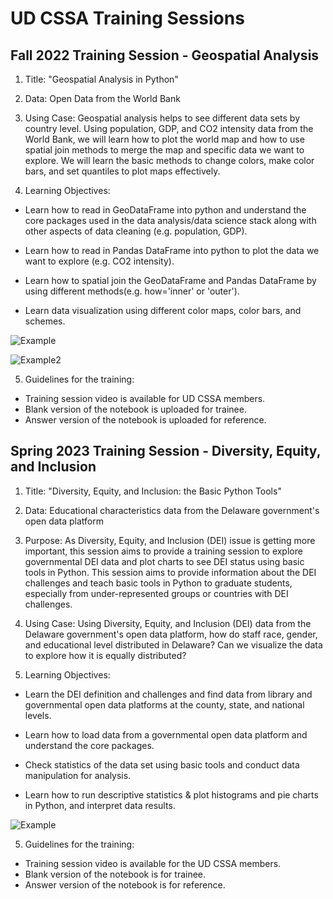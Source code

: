 # UD CSSA Training Sessions

## Fall 2022 Training Session - Geospatial Analysis

1. Title: "Geospatial Analysis in Python"

2. Data: Open Data from the World Bank

3. Using Case: Geospatial analysis helps to see different data sets by country level. Using population, GDP, and CO2 intensity data from the World Bank, we will learn how to plot the world map and how to use spatial join methods to merge the map and specific data we want to explore. We will learn the basic methods to change colors, make color bars, and set quantiles to plot maps effectively.

4. Learning Objectives:

* Learn how to read in GeoDataFrame into python and understand the core packages used in the data analysis/data science stack along with other aspects of data cleaning (e.g. population, GDP).

* Learn how to read in Pandas DataFrame into python to plot the data we want to explore (e.g. CO2 intensity).

* Learn how to spatial join the GeoDataFrame and Pandas DataFrame by using different methods(e.g. how='inner' or 'outer').

* Learn data visualization using different color maps, color bars, and schemes.

![Example](https://github.com/kleeresearch/training/blob/main/images/train1.png)

![Example2](https://github.com/kleeresearch/training/blob/main/images/train2.png)

5. Guidelines for the training:

- Training session video is available for UD CSSA members. 
- Blank version of the notebook is uploaded for trainee.
- Answer version of the notebook is uploaded for reference. 



## Spring 2023 Training Session - Diversity, Equity, and Inclusion


1. Title: "Diversity, Equity, and Inclusion: the Basic Python Tools"

2. Data: Educational characteristics data from the Delaware government's open data platform

3. Purpose: As Diversity, Equity, and Inclusion (DEI) issue is getting more important, this session aims to provide a training session to explore governmental DEI data and plot charts to see DEI status using basic tools in Python. This session aims to provide information about the DEI challenges and teach basic tools in Python to graduate students, especially from under-represented groups or countries with DEI challenges. 

4. Using Case: Using Diversity, Equity, and Inclusion (DEI) data from the Delaware government's open data platform, how do staff race, gender, and educational level distributed in Delaware? Can we visualize the data to explore how it is equally distributed?   

4. Learning Objectives:

* Learn the DEI definition and challenges and find data from library and governmental open data platforms at the county, state, and national levels. 

* Learn how to load data from a governmental open data platform and understand the core packages. 

* Check statistics of the data set using basic tools and conduct data manipulation for analysis. 

* Learn how to run descriptive statistics & plot histograms and pie charts in Python, and interpret data results. 


![Example](https://github.com/kleeresearch/kleeresearch.github.io/blob/master/images/piechart.png)

5. Guidelines for the training:

- Training session video is available for the UD CSSA members. 
- Blank version of the notebook is for trainee.
- Answer version of the notebook is for reference. 


